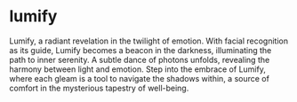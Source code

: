 # lumify
Lumify, a radiant revelation in the twilight of emotion. With facial recognition as its guide, Lumify becomes a beacon in the darkness, illuminating the path to inner serenity. A subtle dance of photons unfolds, revealing the harmony between light and emotion. Step into the embrace of Lumify, where each gleam is a tool to navigate the shadows within, a source of comfort in the mysterious tapestry of well-being.
